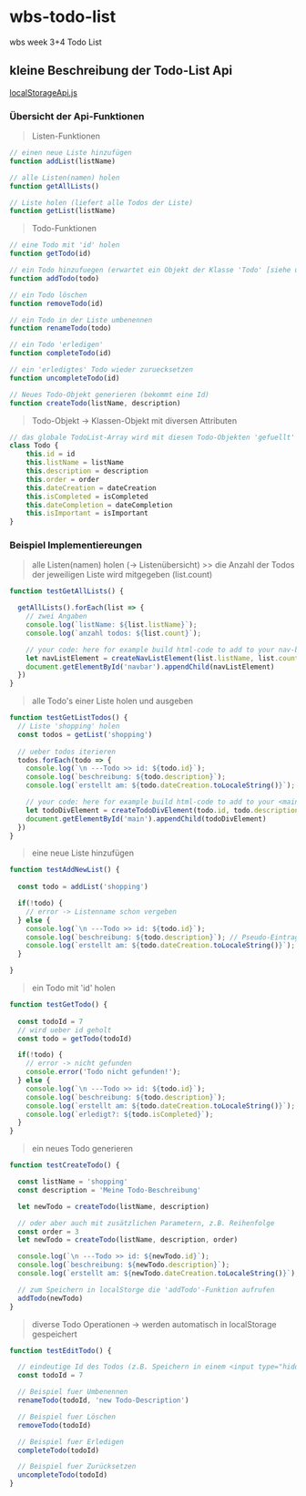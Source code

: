 # wbs-todo-list
wbs week 3+4 Todo List

## kleine Beschreibung der Todo-List Api
[localStorageApi.js](src/localStorageApi.js)

### Übersicht der Api-Funktionen

> Listen-Funktionen
```javascript
// einen neue Liste hinzufügen
function addList(listName)

// alle Listen(namen) holen
function getAllLists()

// Liste holen (liefert alle Todos der Liste)
function getList(listName)
```


> Todo-Funktionen
```javascript
// eine Todo mit 'id' holen
function getTodo(id)

// ein Todo hinzufuegen (erwartet ein Objekt der Klasse 'Todo' [siehe unten])
function addTodo(todo)

// ein Todo löschen
function removeTodo(id)

// ein Todo in der Liste umbenennen
function renameTodo(todo) 

// ein Todo 'erledigen'
function completeTodo(id)

// ein 'erledigtes' Todo wieder zuruecksetzen
function uncompleteTodo(id)

// Neues Todo-Objekt generieren (bekommt eine Id)
function createTodo(listName, description)
```

> Todo-Objekt -> Klassen-Objekt mit diversen Attributen
```javascript
// das globale TodoList-Array wird mit diesen Todo-Objekten 'gefuellt'
class Todo {
    this.id = id
    this.listName = listName
    this.description = description
    this.order = order
    this.dateCreation = dateCreation
    this.isCompleted = isCompleted
    this.dateCompletion = dateCompletion
    this.isImportant = isImportant
}
```

### Beispiel Implementiereungen

> alle Listen(namen) holen (-> Listenübersicht) >> die Anzahl der Todos der jeweiligen Liste wird mitgegeben (list.count)
```javascript
function testGetAllLists() {

  getAllLists().forEach(list => {
    // zwei Angaben
    console.log(`listName: ${list.listName}`);
    console.log(`anzahl todos: ${list.count}`);

    // your code: here for example build html-code to add to your nav-bar
    let navListElement = createNavListElement(list.listName, list.count)
    document.getElementById('navbar').appendChild(navListElement)
  })
}
```

> alle Todo's einer Liste holen und ausgeben
```javascript
function testGetListTodos() {
  // Liste 'shopping' holen
  const todos = getList('shopping')
  
  // ueber todos iterieren   
  todos.forEach(todo => {
    console.log(`\n ---Todo >> id: ${todo.id}`);
    console.log(`beschreibung: ${todo.description}`);
    console.log(`erstellt am: ${todo.dateCreation.toLocaleString()}`);

    // your code: here for example build html-code to add to your <main> section (o.ä.)
    let todoDivElement = createTodoDivElement(todo.id, todo.description, todo.dateCreation ...) // oder nur "todo" als parameter uebergeben
    document.getElementById('main').appendChild(todoDivElement)
  })
}
```

> eine neue Liste hinzufügen
```javascript
function testAddNewList() {
  
  const todo = addList('shopping')

  if(!todo) {
    // error -> Listenname schon vergeben
  } else {
    console.log(`\n ---Todo >> id: ${todo.id}`);
    console.log(`beschreibung: ${todo.description}`); // Pseudo-Eintrag -> 'Neuer Eintrag'
    console.log(`erstellt am: ${todo.dateCreation.toLocaleString()}`);
  }

}
```

> ein Todo mit 'id' holen
```javascript
function testGetTodo() {
  
  const todoId = 7
  // wird ueber id geholt
  const todo = getTodo(todoId)

  if(!todo) {
    // error -> nicht gefunden
    console.error('Todo nicht gefunden!');
  } else {
    console.log(`\n ---Todo >> id: ${todo.id}`);
    console.log(`beschreibung: ${todo.description}`);
    console.log(`erstellt am: ${todo.dateCreation.toLocaleString()}`);    
    console.log(`erledigt?: ${todo.isCompleted}`);
  }
}
```

> ein neues Todo generieren
```javascript
function testCreateTodo() {

  const listName = 'shopping'
  const description = 'Meine Todo-Beschreibung'

  let newTodo = createTodo(listName, description)

  // oder aber auch mit zusätzlichen Parametern, z.B. Reihenfolge
  const order = 3 
  let newTodo = createTodo(listName, description, order)

  console.log(`\n ---Todo >> id: ${newTodo.id}`);
  console.log(`beschreibung: ${newTodo.description}`);
  console.log(`erstellt am: ${newTodo.dateCreation.toLocaleString()}`);   

  // zum Speichern in localStorge die 'addTodo'-Funktion aufrufen
  addTodo(newTodo)
}
```

> diverse Todo Operationen -> werden automatisch in localStorage gespeichert
```javascript
function testEditTodo() {

  // eindeutige Id des Todos (z.B. Speichern in einem <input type="hidden">)
  const todoId = 7

  // Beispiel fuer Umbenennen
  renameTodo(todoId, 'new Todo-Description')

  // Beispiel fuer Löschen
  removeTodo(todoId)

  // Beispiel fuer Erledigen
  completeTodo(todoId)

  // Beispiel fuer Zurücksetzen 
  uncompleteTodo(todoId)
}
```
